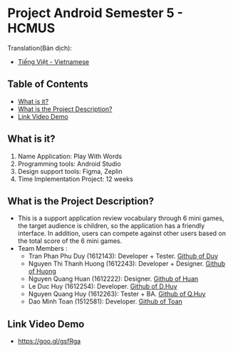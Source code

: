 # Project Android Semester 5 - HCMUS

Translation(Bản dịch):
- [Tiếng Việt - Vietnamese](translations/README-vn.md)
## Table of Contents

- [What is it?](#what-is-it)
- [What is the Project Description?](#what-is-the-project-description)
- [Link Video Demo](#link-video-demo)

## What is it?
1. Name Application: Play With Words
2. Programming tools: Android Studio
3. Design support tools: Figma, Zeplin
4. Time Implementation Project: 12 weeks
## What is the Project Description?
* This is a support application review vocabulary through 6 mini games, the target audience is children, so the application has a friendly interface. In addition, users can compete against other users based on the total score of the 6 mini games.
* Team Members :
  * Tran Phan Phu Duy (1612143): Developer + Tester. [Github of Duy](https://github.com/TPPDuy)
  * Nguyen Thi Thanh Huong (1612243): Developer  + Designer. [Github of Huong](https://github.com/ThanhHuong98)
  * Nguyen Quang Huan (1612222): Designer. [Github of Huan](https://github.com)
  * Le Duc Huy (1612254): Developer. [Github of D.Huy](https://github.com/HuyLeUS)
  * Nguyen Quang Huy (1612263): Tester + BA. [Github of Q.Huy](https://github.com/Huynguyen23)
  * Dao Minh Toan (1512581): Developer. [Github of Toan](https://github.com/toandaominh1997)
## Link Video Demo
* https://goo.gl/gsfRga
